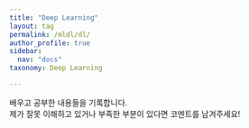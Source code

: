 ```yaml
---
title: "Deep Learning"
layout: tag
permalink: /mldl/dl/
author_profile: true
sidebar:
  nav: "docs"
taxonomy: Deep Learning

---
```


배우고 공부한 내용들을 기록합니다.  
제가 잘못 이해하고 있거나 부족한 부분이 있다면 코멘트를 남겨주세요!
